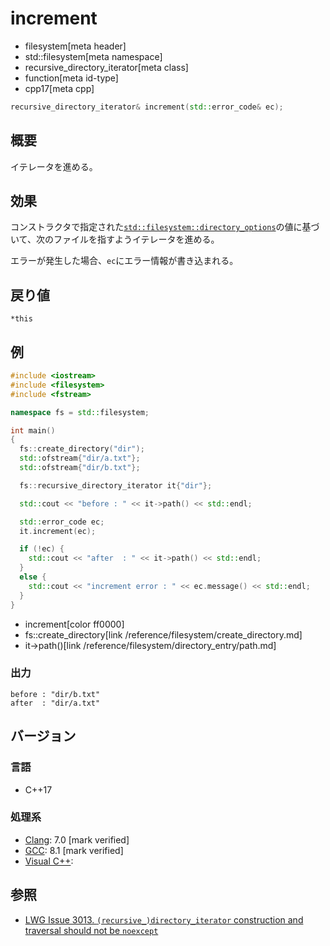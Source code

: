 # increment
* filesystem[meta header]
* std::filesystem[meta namespace]
* recursive_directory_iterator[meta class]
* function[meta id-type]
* cpp17[meta cpp]

```cpp
recursive_directory_iterator& increment(std::error_code& ec);
```

## 概要
イテレータを進める。


## 効果
コンストラクタで指定された[`std::filesystem::directory_options`](/reference/filesystem/directory_options.md)の値に基づいて、次のファイルを指すようイテレータを進める。

エラーが発生した場合、`ec`にエラー情報が書き込まれる。


## 戻り値
`*this`


## 例
```cpp example
#include <iostream>
#include <filesystem>
#include <fstream>

namespace fs = std::filesystem;

int main()
{
  fs::create_directory("dir");
  std::ofstream{"dir/a.txt"};
  std::ofstream{"dir/b.txt"};

  fs::recursive_directory_iterator it{"dir"};

  std::cout << "before : " << it->path() << std::endl;

  std::error_code ec;
  it.increment(ec);

  if (!ec) {
    std::cout << "after  : " << it->path() << std::endl;
  }
  else {
    std::cout << "increment error : " << ec.message() << std::endl;
  }
}
```
* increment[color ff0000]
* fs::create_directory[link /reference/filesystem/create_directory.md]
* it->path()[link /reference/filesystem/directory_entry/path.md]

### 出力
```
before : "dir/b.txt"
after  : "dir/a.txt"
```

## バージョン
### 言語
- C++17

### 処理系
- [Clang](/implementation.md#clang): 7.0 [mark verified]
- [GCC](/implementation.md#gcc): 8.1 [mark verified]
- [Visual C++](/implementation.md#visual_cpp):


## 参照
- [LWG Issue 3013. `(recursive_)directory_iterator` construction and traversal should not be `noexcept`](https://wg21.cmeerw.net/lwg/issue3013)
